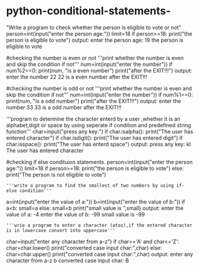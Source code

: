 # python-conditional-statements-
"Write a program to check whether the person is eligible to vote or not"
person=int(input("enter the person age:"))
limit=18
if person>=18:
    print("the person is eligible to vote")
output:
    enter the person age: 19
the person is eligible to vote


#checking the number is even or not
'''print whether the number is even and skip the condition if not'''
num=int(input("enter the number"))
if num%2==0: print(num, "is a even number")
print("after the EXIT!!!")
output:
      enter the number 22
     22 is a even number
     after the EXIT!!!


#checking the number is odd or not
'''print whether the number is even and skip the condition if not'''
num=int(input("enter the number"))
if num%1==0: print(num, "is a odd number")
print("after the EXIT!!!")
output:
       enter the number 33
       33 is a odd number
       after the EXIT!!!



'''program to determine the character enterd by a user ,whether it is an alphabet,digit or space by using seperate if condition and predefined string function'''
char=input("press any key:")
if char.isalpha():
    print("The user has entered character")
    if char.isdigit():
        print("The user has entered digit")
        if char.isspace():
            print("The user has enterd space")
output:
        press any key: kl
        The user has entered character



#checking if else condituion statements.
person=int(input("enter the person age:"))
limit=18
if person>=18:
    print("the person is eligible to vote")
else:
    print("The person is not eligible to vote")

    '''write a program to find the smallest of two numbers by using if-else condition'''
a=int(input("enter the value of a:"))
b=int(input("enter the value of b:"))
if a<b:
    small=a
else:
    small=b
    print("small value is ",small)
output:
       enter the value of a: -4
       enter the value of b: -99
       small value is  -99


    '''wrie a program to enter a character (atoz),if the entered character is in lowercase convert into uppercase'''
char=input("enter any character from a-z")
if char>='A' and char<='Z':
    char=char.lower()
    print("converted case input char:",char)
else:
    char=char.upper()
    print("converted case input char:",char)
output:
       enter any character from a-z b
        converted case input char: B
